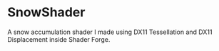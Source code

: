 # SnowShader
A snow accumulation shader I made using DX11 Tessellation and DX11 Displacement inside Shader Forge.
